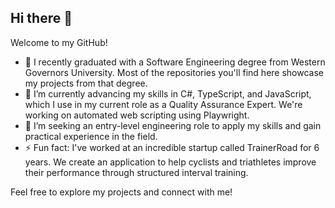 ## Hi there 👋

Welcome to my GitHub!

- 📔 I recently graduated with a Software Engineering degree from Western Governors University. Most of the repositories you'll find here showcase my projects from that degree.
- 🌱 I’m currently advancing my skills in C#, TypeScript, and JavaScript, which I use in my current role as a Quality Assurance Expert. We're working on automated web scripting using Playwright.
- 🚀 I’m seeking an entry-level engineering role to apply my skills and gain practical experience in the field.
- ⚡ Fun fact: I've worked at an incredible startup called TrainerRoad for 6 years. We create an application to help cyclists and triathletes improve their performance through structured interval training.

Feel free to explore my projects and connect with me!
